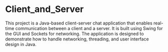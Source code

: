 # Client_and_Server
This project is a Java-based client-server chat application that enables real-time communication between a client and a server. It is built using Swing for the GUI and Sockets for networking. The application is designed to demonstrate how to handle networking, threading, and user interface design in Java.
